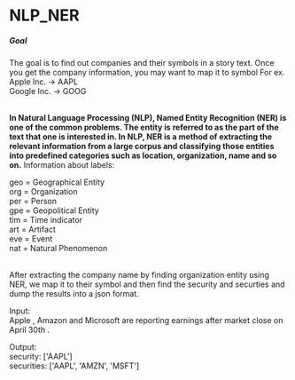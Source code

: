 # NLP_NER

##### Goal

The goal is to find out companies and their symbols in a story text. Once you get the company information, you may want to map it to symbol 
For ex.
Apple Inc. -> AAPL <br>
Google Inc. -> GOOG

<br>
<b>In Natural Language Processing (NLP), Named Entity Recognition (NER) is one of the common problems. The entity is referred to as the part of the text that one is interested in. In NLP, NER is a method of extracting the relevant information from a large corpus and classifying those entities into predefined categories such as location, organization, name and so on.</b> Information about labels:

geo = Geographical Entity<br>
org = Organization<br>
per = Person<br>
gpe = Geopolitical Entity<br>
tim = Time indicator<br>
art = Artifact<br>
eve = Event<br>
nat = Natural Phenomenon<br>

<br>
After extracting the company name by finding organization entity using NER, we map it to their symbol and then find the security and securties and dump the results into a json format.<br>

Input:<br>
Apple , Amazon and Microsoft are reporting earnings after market close on April 30th .<br>

Output:<br>
security: ['AAPL'] <br>
securities:  ['AAPL', 'AMZN', 'MSFT']
